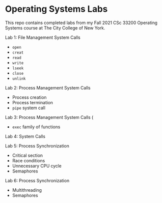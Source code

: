 # Operating Systems Labs

This repo contains completed labs from my Fall 2021 CSc 33200 Operating Systems course at The City College of New York.

Lab 1: File Management System Calls

- `open`
- `creat`
- `read`
- `write`
- `lseek`
- `close`
- `unlink`

Lab 2: Process Management System Calls

- Process creation
- Process termination
- `pipe` system call

Lab 3: Process Management System Calls (

- `exec` family of functions

Lab 4: System Calls

Lab 5: Process Synchronization

- Critical section
- Race conditions
- Unnecessary CPU cycle
- Semaphores

Lab 6: Process Synchronization

- Multithreading
- Semaphores
